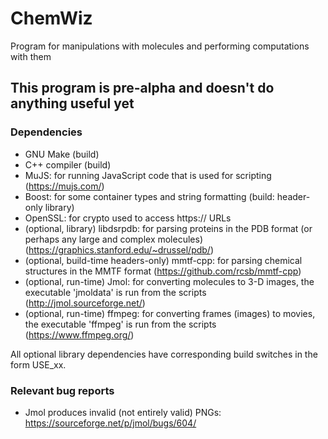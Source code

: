 # ChemWiz
Program for manipulations with molecules and performing computations with them

## This program is pre-alpha and doesn't do anything useful yet

### Dependencies
* GNU Make (build)
* C++ compiler (build)
* MuJS: for running JavaScript code that is used for scripting (https://mujs.com/)
* Boost: for some container types and string formatting (build: header-only library)
* OpenSSL: for crypto used to access https:// URLs
* (optional, library) libdsrpdb: for parsing proteins in the PDB format (or perhaps any large and complex molecules) (https://graphics.stanford.edu/~drussel/pdb/)
* (optional, build-time headers-only) mmtf-cpp: for parsing chemical structures in the MMTF format (https://github.com/rcsb/mmtf-cpp)
* (optional, run-time) Jmol: for converting molecules to 3-D images, the executable 'jmoldata' is run from the scripts (http://jmol.sourceforge.net/)
* (optional, run-time) ffmpeg: for converting frames (images) to movies, the executable 'ffmpeg' is run from the scripts (https://www.ffmpeg.org/)

All optional library dependencies have corresponding build switches in the form USE_xx.

### Relevant bug reports

* Jmol produces invalid (not entirely valid) PNGs: https://sourceforge.net/p/jmol/bugs/604/

